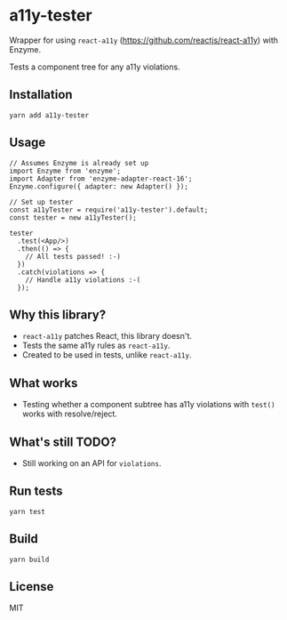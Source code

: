 # a11y-tester

Wrapper for using `react-a11y` (https://github.com/reactjs/react-a11y) with Enzyme.

Tests a component tree for any a11y violations.

## Installation

```
yarn add a11y-tester
```

## Usage

```
// Assumes Enzyme is already set up
import Enzyme from 'enzyme';
import Adapter from 'enzyme-adapter-react-16';
Enzyme.configure({ adapter: new Adapter() });

// Set up tester
const a11yTester = require('a11y-tester').default;
const tester = new a11yTester();

tester
  .test(<App/>)
  .then(() => {
    // All tests passed! :-)
  })
  .catch(violations => {
    // Handle a11y violations :-(
  });
```

## Why this library?

* `react-a11y` patches React, this library doesn't.
* Tests the same a11y rules as `react-a11y`.
* Created to be used in tests, unlike `react-a11y`.

## What works

* Testing whether a component subtree has a11y violations with `test()` works with resolve/reject.

## What's still TODO?

* Still working on an API for `violations`.

## Run tests

```
yarn test
```

## Build

```
yarn build
```

## License

MIT
